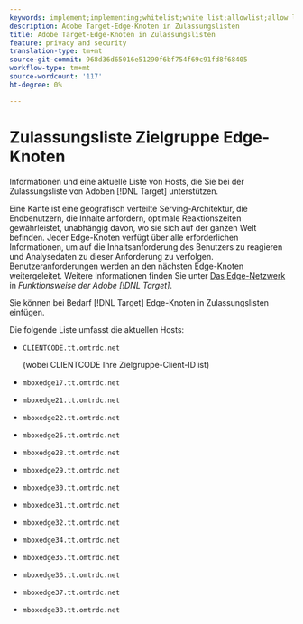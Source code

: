 ```yaml
---
keywords: implement;implementing;whitelist;white list;allowlist;allow list;edge;edges
description: Adobe Target-Edge-Knoten in Zulassungslisten
title: Adobe Target-Edge-Knoten in Zulassungslisten
feature: privacy and security
translation-type: tm+mt
source-git-commit: 968d36d65016e51290f6bf754f69c91fd8f68405
workflow-type: tm+mt
source-wordcount: '117'
ht-degree: 0%

---
```



# Zulassungsliste Zielgruppe Edge-Knoten

Informationen und eine aktuelle Liste von Hosts, die Sie bei der Zulassungsliste von Adoben [!DNL Target] unterstützen.

Eine Kante ist eine geografisch verteilte Serving-Architektur, die Endbenutzern, die Inhalte anfordern, optimale Reaktionszeiten gewährleistet, unabhängig davon, wo sie sich auf der ganzen Welt befinden. Jeder Edge-Knoten verfügt über alle erforderlichen Informationen, um auf die Inhaltsanforderung des Benutzers zu reagieren und Analysedaten zu dieser Anforderung zu verfolgen. Benutzeranforderungen werden an den nächsten Edge-Knoten weitergeleitet. Weitere Informationen finden Sie unter [Das Edge-Netzwerk](/help/c-intro/how-target-works.md#concept_0AE2ED8E9DE64288A8B30FCBF1040934) in *Funktionsweise der Adobe [!DNL Target]*.

Sie können bei Bedarf [!DNL Target] Edge-Knoten in Zulassungslisten einfügen.

Die folgende Liste umfasst die aktuellen Hosts:

* `CLIENTCODE.tt.omtrdc.net`

   (wobei CLIENTCODE Ihre Zielgruppe-Client-ID ist)

* `mboxedge17.tt.omtrdc.net`
* `mboxedge21.tt.omtrdc.net`
* `mboxedge22.tt.omtrdc.net`
* `mboxedge26.tt.omtrdc.net`
* `mboxedge28.tt.omtrdc.net`
* `mboxedge29.tt.omtrdc.net`
* `mboxedge30.tt.omtrdc.net`
* `mboxedge31.tt.omtrdc.net`
* `mboxedge32.tt.omtrdc.net`
* `mboxedge34.tt.omtrdc.net`
* `mboxedge35.tt.omtrdc.net`
* `mboxedge36.tt.omtrdc.net`
* `mboxedge37.tt.omtrdc.net`
* `mboxedge38.tt.omtrdc.net`